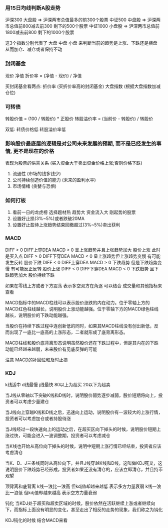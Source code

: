 ### 用15日均线判断A股走势

沪深300   大盘股   => 沪深两市总值最多的前300个股票
中证500   中盘股   => 沪深两市总值前800减去前300 剩下的500个股票
中证1000  小盘股   => 沪深两市总值前1800减去前800 剩下的1000个股票

这3个指数分别代表了 大盘 中盘 小盘 来判断当前的趋势是上涨、下跌还是横盘
从而加仓、减仓或者保持不动

### 封闭基金
现价
净值
折价率 = (净值 - 现价) / 净值

买封闭基金看两点:
折价率 (买折价率高的封闭基金)
大盘指数 (根据大盘指数加减仓位)

### 可转债
转股价值 = (100 / 转股价) * 正股价
转股溢价率 = (当前价 - 转股价) / 转股价

双低: 转债价格低  转股溢价率低

### 影响股价最底层的逻辑是对公司未来发展的预期, 而不是已经发生的事情, 更不是现在的价格
表现为股票的供需关系 (买入资金大于卖出资金价格上涨;否则价格下跌)
1. 流通性 (市场的钱多钱少)
2. 公司持续创造价值的能力 (未来的盈利水平)
3. 市场情绪 (贪婪与恐惧)


### 如何打板
1. 看前一日的龙虎榜 选择题材热 趋势大 资金流入大 刚起势的股票
2. 设置好止损(3%~5%)或者跌破20MA
3. 设置好止盈待上涨趋势结束回撤超过(3%~5%)卖出获利

### MACD

DIFF > 0  DIFF上穿DEA MACD > 0 呈上涨趋势并且上张趋势加大 股价上涨 此时是买入点
DIFF > 0  DIFF下穿DEA MACD < 0 呈上涨趋势但上涨趋势变慢 有可能发生反转 股价下跌
DIFF < 0  DIFF上穿DEA MACD > 0 下跌趋势 但是下跌趋势变慢 有可能反正反转 股价上涨
DIFF < 0  DIFF下穿DEA MACD < 0 下跌趋势 且下跌趋势加大 股价持续下跌

如果在零线上方或者下方震荡  表示多空双方在角逐 可以结合 成交量和其他指标来查看

MACD指标中的MACD柱线可以表示股价涨跌的内在动力。位于零轴上方的MACD红色柱线越长，说明股价上涨动能越强。位于零轴下方的MACD绿色柱线越长，说明股价的下跌动能越强。

当股价在持续下跌过程中连创新低的同时，如果其MACD柱线没有创出新低，反而出现了一底比一底高的上涨形态，二者就形成了底背离形态。

MACD柱线和股价底背离形态说明虽然股价还在下跌过程中，但是其内在的下跌动能已经越来越弱，未来股价有见底反弹的可能

注意 MACD的补回位和及时止损


### KDJ
k线适中 d线最慢 j线最快
80以上为超买 20以下为超卖

当J线从零轴以下突破K线和D线时，说明股价弱势逐步减弱，股价短期将向上，投资者可以考虑少量建仓

当J线向上穿越K线和D线之后，迅速向上运动，说明股价有一波较大的上涨行情，投资者可以考虑加仓或者持股待涨

当J线经过一段快速向上的运动之后，在超买区向下掉头的时候，说明股价短期上涨过快，可能会进入一波调整期，投资者可以考虑减仓

当K线也开始从高位向下掉头的时候，说明中短期上涨行情已经结束，投资者应该考虑清仓

当K、D、J三条线同时从高位向下，并且J线穿越K线和D线，这叫做KDJ死叉，这说明股价下跌趋势已经形成，投资者如果还没有清仓的，应该立即清仓，并且持币观望


顶背离和底背离
k线一浪比一浪高 但kdj值却越来越低 表示多方力量衰弱
k线一浪比一浪低 但kdj值却越来越高 表示空方力量衰弱

钝化
当KDJ处于超买和超卖区域的时候，股价依然在活跃继续上涨或者继续向下，而指标上面没有明显的变化，甚至走出了相反的走势的现象，我们称之为钝化

KDJ钝化的时候 结合MACD来看